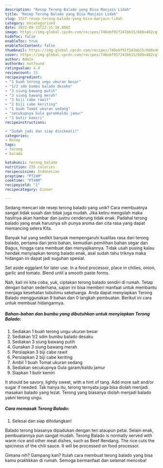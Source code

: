 ```yaml
---
description: "Resep Terong Balado yang Bisa Manjain Lidah"
title: "Resep Terong Balado yang Bisa Manjain Lidah"
slug: 1557-resep-terong-balado-yang-bisa-manjain-lidah
category: Uncategorized
date: 2022-09-23T22:15:58.898Z
image: https://img-global.cpcdn.com/recipes/746ebf91f241bb15/680x482cq70/terong-balado-foto-resep-utama.jpg
hideToc: false
enableToc: true
enableTocContent: false
thumbnail: https://img-global.cpcdn.com/recipes/746ebf91f241bb15/680x482cq70/terong-balado-foto-resep-utama.jpg
cover: https://img-global.cpcdn.com/recipes/746ebf91f241bb15/680x482cq70/terong-balado-foto-resep-utama.jpg
author: Admin
authorAv: notfound
ratingvalue: 4.4
reviewcount: 15
recipeingredient:
- "1 buah terong ungu ukuran besar"
- "1/2 sdm bumbu balado desaku"
- "3 siung bawang putih"
- "3 siung bawang merah"
- "3 biji cabe rawit"
- "2 biji cabe keriting"
- "1 buah Tomat ukuran sedang"
- "secukupnya Gula garamkaldu jamur"
- "1 butir kemiri"
recipeinstructions:

- "Sudah jadi dan siap dinikmati!"
categories:
- Resep
tags:
- terong
- balado

katakunci: terong balado 
nutrition: 255 calories
recipecuisine: Indonesian
preptime: "PT24M"
cooktime: "PT48M"
recipeyield: "1"
recipecategory: Dinner

---
```





Sedang mencari ide resep terong balado yang unik? Cara membuatnya sangat tidak susah dan tidak juga mudah. Jika keliru mengolah maka hasilnya akan hambar dan justru cenderung tidak enak. Padahal terong balado yang enak harusnya sih punya aroma dan cita rasa yang dapat memancing selera Kita.





Banyak hal yang sedikit banyak mempengaruhi kualitas rasa dari terong balado, pertama dari jenis bahan, kemudian pemilihan bahan segar dan Bagus, hingga cara membuat dan menyajikannya. Tidak usah pusing kalau hendak menyiapkan terong balado enak,      asal sudah tahu triknya maka hidangan ini dapat jadi suguhan spesial.














Set aside eggplant for later use. In a food processor, place in chilies, onion, garlic and tomato. Blend until a smooth paste forms.






Nah, kali ini kita coba, yuk, ciptakan terong balado sendiri di rumah. Tetap dengan bahan sederhana, sajian ini bisa memberi manfaat untuk membantu menjaga kesehatan tubuhmu sekeluarga. Anda dapat menyiapkan Terong Balado menggunakan 9 bahan dan 0 langkah pembuatan. Berikut ini cara untuk membuat hidangannya.

<!--inarticleads1-->

##### Bahan-bahan dan bumbu yang dibutuhkan untuk menyiapkan Terong Balado:

1. Sediakan 1 buah terong ungu ukuran besar
1. Sediakan 1/2 sdm bumbu balado desaku
1. Sediakan 3 siung bawang putih
1. Gunakan 3 siung bawang merah
1. Persiapkan 3 biji cabe rawit
1. Persiapkan 2 biji cabe keriting
1. Ambil 1 buah Tomat ukuran sedang
1. Sediakan secukupnya Gula garam/kaldu jamur
1. Siapkan 1 butir kemiri


It should be savory, lightly sweet, with a hint of tang. Add more salt and/or sugar if needed. Tak hanya itu, terong ternyata juga bisa diolah menjadi masakan balado yang lezat. Terong yang biasanya diolah menjadi balado yakni terong ungu. 

<!--inarticleads2-->

##### Cara memasak Terong Balado:


1. Selesai dan siap dihidangkan!

Balado terong biasanya dipadukan dengan teri ataupun petai. Selain enak, pembuatannya pun sangat mudah. Terong Balado is normally served with warm rice and other meat dishes, such as Beef Rendang. The rice cuts the spiciness of the chili sauce. It will be processed on food processor. 

Gimana nih? Gampang kan? Itulah cara membuat terong balado yang bisa kamu praktikkan di rumah. Semoga bermanfaat dan selamat mencoba!
